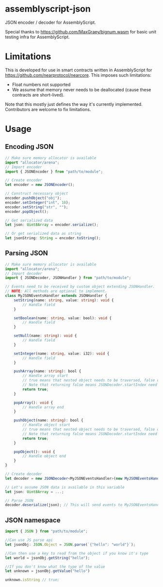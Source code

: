 # assemblyscript-json

JSON encoder / decoder for AssemblyScript.

Special thanks to https://github.com/MaxGraey/bignum.wasm for basic unit testing infra for AssemblyScript.

# Limitations

This is developed for use in smart contracts written in AssemblyScript for https://github.com/nearprotocol/nearcore.
This imposes such limitations:
- Float numbers not supported
- We assume that memory never needs to be deallocated (cause these contracts are short-lived).

Note that this mostly just defines the way it's currently implemented. Contributors are welcome to fix limitations.


# Usage

## Encoding JSON

```ts
// Make sure memory allocator is available
import "allocator/arena";
// Import encoder
import { JSONEncoder } from "path/to/module";

// Create encoder
let encoder = new JSONEncoder();

// Construct necessary object
encoder.pushObject("obj");
encoder.setInteger("int", 10);
encoder.setString("str", "");
encoder.popObject();

// Get serialized data
let json: Uint8Array = encoder.serialize();

// Or get serialized data as string
let jsonString: String = encoder.toString();

```

## Parsing JSON

```ts
// Make sure memory allocator is available
import "allocator/arena";
// Import decoder
import { JSONDecoder, JSONHandler } from "path/to/module";

// Events need to be received by custom object extending JSONHandler.
// NOTE: All methods are optional to implement.
class MyJSONEventsHandler extends JSONHandler {
    setString(name: string, value: string): void {
        // Handle field
    }

    setBoolean(name: string, value: bool): void {
        // Handle field
    }

    setNull(name: string): void {
        // Handle field
    }

    setInteger(name: string, value: i32): void {
        // Handle field
    }

    pushArray(name: string): bool {
        // Handle array start
        // true means that nested object needs to be traversed, false otherwise
        // Note that returning false means JSONDecoder.startIndex need to be updated by handler
        return true;
    }

    popArray(): void {
        // Handle array end
    }

    pushObject(name: string): bool {
        // Handle object start
        // true means that nested object needs to be traversed, false otherwise
        // Note that returning false means JSONDecoder.startIndex need to be updated by handler
        return true;
    }

    popObject(): void {
        // Handle object end
    }
}

// Create decoder
let decoder = new JSONDecoder<MyJSONEventsHandler>(new MyJSONEventsHandler());

// Let's assume JSON data is available in this variable
let json: Uint8Array = ...;

// Parse JSON
decoder.deserialize(json); // This will send events to MyJSONEventsHandler

```

## JSON namespace

```ts
import { JSON } from "path/to/module";

//Can use JS parse api
let jsonObj: JSON.Object = JSON.parse(`{"hello": "world"}`);

//Can then use a key to read from the object if you know it's type
let world = jsonObj.getString("hello");

//If you don't know what the type of the value
let unknown = jsonObj.getValue("hello")

unknown.isString // true;
```

